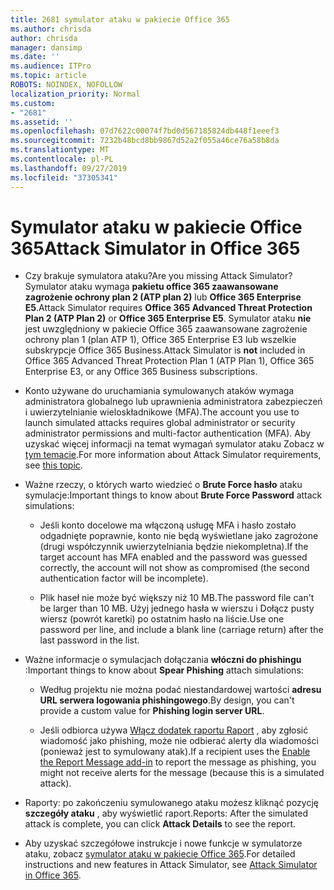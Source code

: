 ```yaml
---
title: 2681 symulator ataku w pakiecie Office 365
ms.author: chrisda
author: chrisda
manager: dansimp
ms.date: ''
ms.audience: ITPro
ms.topic: article
ROBOTS: NOINDEX, NOFOLLOW
localization_priority: Normal
ms.custom:
- "2681"
ms.assetid: ''
ms.openlocfilehash: 07d7622c00074f7bd0d567185824db448f1eeef3
ms.sourcegitcommit: 7232b48bcd8bb9867d52a2f055a46ce76a58b8da
ms.translationtype: MT
ms.contentlocale: pl-PL
ms.lasthandoff: 09/27/2019
ms.locfileid: "37305341"
---
```

# <a name="attack-simulator-in-office-365"></a><span data-ttu-id="0f1e5-102">Symulator ataku w pakiecie Office 365</span><span class="sxs-lookup"><span data-stu-id="0f1e5-102">Attack Simulator in Office 365</span></span>

- <span data-ttu-id="0f1e5-103">Czy brakuje symulatora ataku?</span><span class="sxs-lookup"><span data-stu-id="0f1e5-103">Are you missing Attack Simulator?</span></span> <span data-ttu-id="0f1e5-104">Symulator ataku wymaga **pakietu office 365 zaawansowane zagrożenie ochrony plan 2 (ATP plan 2)** lub **Office 365 Enterprise E5**.</span><span class="sxs-lookup"><span data-stu-id="0f1e5-104">Attack Simulator requires **Office 365 Advanced Threat Protection Plan 2 (ATP Plan 2)** or **Office 365 Enterprise E5**.</span></span> <span data-ttu-id="0f1e5-105">Symulator ataku **nie** jest uwzględniony w pakiecie Office 365 zaawansowane zagrożenie ochrony plan 1 (plan ATP 1), Office 365 Enterprise E3 lub wszelkie subskrypcje Office 365 Business.</span><span class="sxs-lookup"><span data-stu-id="0f1e5-105">Attack Simulator is **not** included in Office 365 Advanced Threat Protection Plan 1 (ATP Plan 1), Office 365 Enterprise E3, or any Office 365 Business subscriptions.</span></span>

- <span data-ttu-id="0f1e5-106">Konto używane do uruchamiania symulowanych ataków wymaga administratora globalnego lub uprawnienia administratora zabezpieczeń i uwierzytelnianie wieloskładnikowe (MFA).</span><span class="sxs-lookup"><span data-stu-id="0f1e5-106">The account you use to launch simulated attacks requires global administrator or security administrator permissions and multi-factor authentication (MFA).</span></span> <span data-ttu-id="0f1e5-107">Aby uzyskać więcej informacji na temat wymagań symulator ataku Zobacz w [tym temacie](https://docs.microsoft.com/office365/securitycompliance/attack-simulator#before-you-begin).</span><span class="sxs-lookup"><span data-stu-id="0f1e5-107">For more information about Attack Simulator requirements, see [this topic](https://docs.microsoft.com/office365/securitycompliance/attack-simulator#before-you-begin).</span></span>

- <span data-ttu-id="0f1e5-108">Ważne rzeczy, o których warto wiedzieć o **Brute Force hasło** ataku symulacje:</span><span class="sxs-lookup"><span data-stu-id="0f1e5-108">Important things to know about **Brute Force Password** attack simulations:</span></span>

  - <span data-ttu-id="0f1e5-109">Jeśli konto docelowe ma włączoną usługę MFA i hasło zostało odgadnięte poprawnie, konto nie będą wyświetlane jako zagrożone (drugi współczynnik uwierzytelniania będzie niekompletna).</span><span class="sxs-lookup"><span data-stu-id="0f1e5-109">If the target account has MFA enabled and the password was guessed correctly, the account will not show as compromised (the second authentication factor will be incomplete).</span></span>

  - <span data-ttu-id="0f1e5-110">Plik haseł nie może być większy niż 10 MB.</span><span class="sxs-lookup"><span data-stu-id="0f1e5-110">The password file can't be larger than 10 MB.</span></span> <span data-ttu-id="0f1e5-111">Użyj jednego hasła w wierszu i Dołącz pusty wiersz (powrót karetki) po ostatnim hasło na liście.</span><span class="sxs-lookup"><span data-stu-id="0f1e5-111">Use one password per line, and include a blank line (carriage return) after the last password in the list.</span></span>

- <span data-ttu-id="0f1e5-112">Ważne informacje o symulacjach dołączania **włóczni do phishingu** :</span><span class="sxs-lookup"><span data-stu-id="0f1e5-112">Important things to know about **Spear Phishing** attach simulations:</span></span>

  - <span data-ttu-id="0f1e5-113">Według projektu nie można podać niestandardowej wartości **adresu URL serwera logowania phishingowego**.</span><span class="sxs-lookup"><span data-stu-id="0f1e5-113">By design, you can't provide a custom value for **Phishing login server URL**.</span></span>

  - <span data-ttu-id="0f1e5-114">Jeśli odbiorca używa [Włącz dodatek raportu Raport](https://docs.microsoft.com/microsoft-365/security/office-365-security/enable-the-report-message-add-in) , aby zgłosić wiadomość jako phishing, może nie odbierać alerty dla wiadomości (ponieważ jest to symulowany atak).</span><span class="sxs-lookup"><span data-stu-id="0f1e5-114">If a recipient uses the [Enable the Report Message add-in](https://docs.microsoft.com/microsoft-365/security/office-365-security/enable-the-report-message-add-in) to report the message as phishing, you might not receive alerts for the message (because this is a simulated attack).</span></span>

- <span data-ttu-id="0f1e5-115">Raporty: po zakończeniu symulowanego ataku możesz kliknąć pozycję **szczegóły ataku** , aby wyświetlić raport.</span><span class="sxs-lookup"><span data-stu-id="0f1e5-115">Reports: After the simulated attack is complete, you can click **Attack Details** to see the report.</span></span>

- <span data-ttu-id="0f1e5-116">Aby uzyskać szczegółowe instrukcje i nowe funkcje w symulatorze ataku, zobacz [symulator ataku w pakiecie Office 365](https://docs.microsoft.com/microsoft-365/security/office-365-security/attack-simulator).</span><span class="sxs-lookup"><span data-stu-id="0f1e5-116">For detailed instructions and new features in Attack Simulator, see [Attack Simulator in Office 365](https://docs.microsoft.com/microsoft-365/security/office-365-security/attack-simulator).</span></span>
